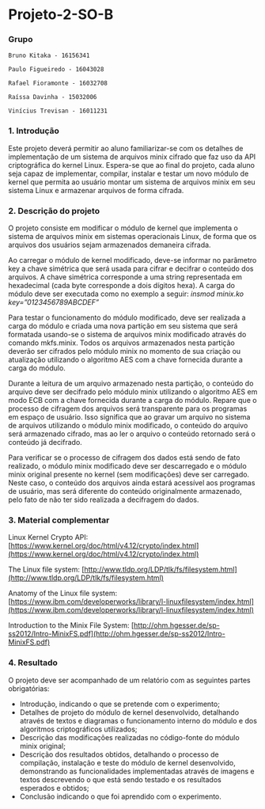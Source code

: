 # Projeto-2-SO-B

### Grupo
~~~
Bruno Kitaka - 16156341

Paulo Figueiredo - 16043028

Rafael Fioramonte - 16032708

Raíssa Davinha - 15032006

Vinícius Trevisan - 16011231
~~~

### 1. Introdução
Este projeto deverá permitir ao aluno familiarizar-se com os detalhes de implementação de um sistema de arquivos minix cifrado que faz uso da API criptográfica do kernel Linux. Espera-se que ao final do projeto, cada aluno seja capaz de implementar, compilar, instalar e testar um novo módulo de kernel que permita ao usuário montar um sistema de arquivos minix em seu sistema Linux e armazenar arquivos de forma cifrada.

### 2. Descrição do projeto
O projeto consiste em modificar o módulo de kernel que implementa o sistema de arquivos minix em sistemas operacionais Linux, de forma que os arquivos dos usuários sejam armazenados demaneira cifrada. 

Ao carregar o módulo de kernel modificado, deve-se informar no parâmetro key a chave simétrica que será usada para cifrar e decifrar o conteúdo dos arquivos. A chave simétrica corresponde a uma string representada em hexadecimal (cada byte corresponde a dois dígitos hexa). A carga do módulo deve ser executada como no exemplo a seguir:
*insmod minix.ko key=”0123456789ABCDEF”*

Para testar o funcionamento do módulo modificado, deve ser realizada a carga do módulo e criada uma nova partição em seu sistema que será formatada usando-se o sistema de arquivos minix modificado através do comando mkfs.minix. Todos os arquivos armazenados nesta partição deverão ser cifrados pelo módulo minix no momento de sua criação ou atualização utilizando o algoritmo AES com a chave fornecida durante a carga do módulo.

Durante a leitura de um arquivo armazenado nesta partição, o conteúdo do arquivo deve ser decifrado pelo módulo minix utilizando o algoritmo AES em modo ECB com a chave fornecida durante a carga do módulo. Repare que o processo de cifragem dos arquivos será transparente para os programas em espaço de usuário. Isso significa que ao gravar um arquivo no sistema de arquivos utilizando o módulo minix modificado, o conteúdo do arquivo será armazenado cifrado, mas ao ler o arquivo o conteúdo retornado será o conteúdo já decifrado. 

Para verificar se o processo de cifragem dos dados está sendo de fato realizado, o módulo minix modificado deve ser descarregado e o módulo minix original presente no kernel (sem modificações) deve ser carregado. Neste caso, o conteúdo dos arquivos ainda estará acessível aos programas de usuário, mas será diferente do conteúdo originalmente armazenado, pelo fato de não ter sido realizada a decifragem do dados.

### 3. Material complementar
Linux Kernel Crypto API: [https://www.kernel.org/doc/html/v4.12/crypto/index.html](https://www.kernel.org/doc/html/v4.12/crypto/index.html)

The Linux file system: [http://www.tldp.org/LDP/tlk/fs/filesystem.html](http://www.tldp.org/LDP/tlk/fs/filesystem.html)

Anatomy of the Linux file system: [https://www.ibm.com/developerworks/library/l-linuxfilesystem/index.html](https://www.ibm.com/developerworks/library/l-linuxfilesystem/index.html)

Introduction to the Minix File System: [http://ohm.hgesser.de/sp-ss2012/Intro-MinixFS.pdf](http://ohm.hgesser.de/sp-ss2012/Intro-MinixFS.pdf)

### 4. Resultado
O projeto deve ser acompanhado de um relatório com as seguintes partes obrigatórias:
- Introdução, indicando o que se pretende com o experimento;
- Detalhes de projeto do módulo de kernel desenvolvido, detalhando através de textos e diagramas o funcionamento interno do módulo e dos algoritmos criptográficos utilizados;
- Descrição das modificações realizadas no código-fonte do módulo minix original;
- Descrição dos resultados obtidos, detalhando o processo de compilação, instalação e teste do módulo de kernel desenvolvido, demonstrando as funcionalidades implementadas através de imagens e textos descrevendo o que está sendo testado e os resultados esperados e obtidos;
- Conclusão indicando o que foi aprendido com o experimento.

